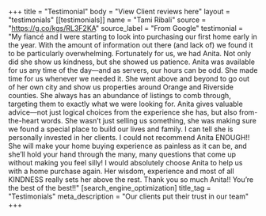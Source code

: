 +++
title = "Testimonial"
body = "View Client reviews here"
layout = "testimonials"
[[testimonials]]
name = "Tami Ribali"
source = "https://g.co/kgs/RL3F2KA"
source_label = "From Google"
testimonial = "My fiancé and I were starting to look into purchasing our first home early in the year. With the amount of information out there (and lack of) we found it to be particularly overwhelming. Fortunately for us, we had Anita. Not only did she show us kindness, but she showed us patience. Anita was available for us any time of the day—and as servers, our hours can be odd. She made time for us whenever we needed it. She went above and beyond to go out of her own city and show us properties around Orange and Riverside counties. She always has an abundance of listings to comb through, targeting them to exactly what we were looking for. Anita gives valuable advice—not just logical choices from the experience she has, but also from-the-heart words. She wasn’t just selling us something, she was making sure we found a special place to build our lives and family. I can tell she is personally invested in her clients. I could not recommend Anita ENOUGH!! She will make your home buying experience as painless as it can be, and she’ll hold your hand through the many, many questions that come up without making you feel silly! I would absolutely choose Anita to help us with a home purchase again. Her wisdom, experience and most of all KINDNESS really sets her above the rest. Thank you so much Anita!! You’re the best of the best!!"
[search_engine_optimization]
title_tag = "Testimonials"
meta_description = "Our clients put their trust in our team"
+++

